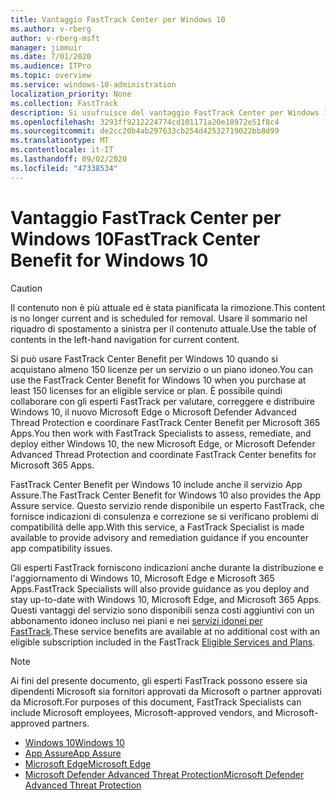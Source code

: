 ```yaml
---
title: Vantaggio FastTrack Center per Windows 10
ms.author: v-rberg
author: v-rberg-msft
manager: jimmuir
ms.date: 7/01/2020
ms.audience: ITPro
ms.topic: overview
ms.service: windows-10-administration
localization_priority: None
ms.collection: FastTrack
description: Si usufruisce del vantaggio FastTrack Center per Windows 10 quando si acquistano * almeno* 150 licenze per un servizio o piano idoneo.
ms.openlocfilehash: 3293ff9212224774cd101171a20e18972e51f8c4
ms.sourcegitcommit: de2cc20b4ab297633cb254d42532719022bb8d99
ms.translationtype: MT
ms.contentlocale: it-IT
ms.lasthandoff: 09/02/2020
ms.locfileid: "47338534"
---
```

# <a name="fasttrack-center-benefit-for-windows-10"></a><span data-ttu-id="37320-103">Vantaggio FastTrack Center per Windows 10</span><span class="sxs-lookup"><span data-stu-id="37320-103">FastTrack Center Benefit for Windows 10</span></span>

> [!CAUTION]
> <span data-ttu-id="37320-104">Il contenuto non è più attuale ed è stata pianificata la rimozione.</span><span class="sxs-lookup"><span data-stu-id="37320-104">This content is no longer current and is scheduled for removal.</span></span> <span data-ttu-id="37320-105">Usare il sommario nel riquadro di spostamento a sinistra per il contenuto attuale.</span><span class="sxs-lookup"><span data-stu-id="37320-105">Use the table of contents in the left-hand navigation for current content.</span></span>

<span data-ttu-id="37320-106">Si può usare FastTrack Center Benefit per Windows 10 quando si acquistano almeno 150 licenze per un servizio o un piano idoneo.</span><span class="sxs-lookup"><span data-stu-id="37320-106">You can use the FastTrack Center Benefit for Windows 10 when you purchase at least 150 licenses for an eligible service or plan.</span></span> <span data-ttu-id="37320-107">È possibile quindi collaborare con gli esperti FastTrack per valutare, correggere e distribuire Windows 10, il nuovo Microsoft Edge o Microsoft Defender Advanced Thread Protection e coordinare FastTrack Center Benefit per Microsoft 365 Apps.</span><span class="sxs-lookup"><span data-stu-id="37320-107">You then work with FastTrack Specialists to assess, remediate, and deploy either Windows 10, the new Microsoft Edge, or Microsoft Defender Advanced Thread Protection and coordinate FastTrack Center benefits for Microsoft 365 Apps.</span></span> 

<span data-ttu-id="37320-108">FastTrack Center Benefit per Windows 10 include anche il servizio App Assure.</span><span class="sxs-lookup"><span data-stu-id="37320-108">The FastTrack Center Benefit for Windows 10 also provides the App Assure service.</span></span> <span data-ttu-id="37320-109">Questo servizio rende disponibile un esperto FastTrack, che fornisce indicazioni di consulenza e correzione se si verificano problemi di compatibilità delle app.</span><span class="sxs-lookup"><span data-stu-id="37320-109">With this service, a FastTrack Specialist is made available to provide advisory and remediation guidance if you encounter app compatibility issues.</span></span> 

<span data-ttu-id="37320-110">Gli esperti FastTrack forniscono indicazioni anche durante la distribuzione e l'aggiornamento di Windows 10, Microsoft Edge e Microsoft 365 Apps.</span><span class="sxs-lookup"><span data-stu-id="37320-110">FastTrack Specialists will also provide guidance as you deploy and stay up-to-date with Windows 10, Microsoft Edge, and Microsoft 365 Apps.</span></span> <span data-ttu-id="37320-111">Questi vantaggi del servizio sono disponibili senza costi aggiuntivi con un abbonamento idoneo incluso nei piani e nei [servizi idonei per FastTrack](M365-eligible-services-and-plans.md).</span><span class="sxs-lookup"><span data-stu-id="37320-111">These service benefits are available at no additional cost with an eligible subscription included in the FastTrack [Eligible Services and Plans](M365-eligible-services-and-plans.md).</span></span>
  
> [!NOTE]
> <span data-ttu-id="37320-112">Ai fini del presente documento, gli esperti FastTrack possono essere sia dipendenti Microsoft sia fornitori approvati da Microsoft o partner approvati da Microsoft.</span><span class="sxs-lookup"><span data-stu-id="37320-112">For purposes of this document, FastTrack Specialists can include Microsoft employees, Microsoft-approved vendors, and Microsoft-approved partners.</span></span> 
    
- [<span data-ttu-id="37320-113">Windows 10</span><span class="sxs-lookup"><span data-stu-id="37320-113">Windows 10</span></span>](Win-10-windows-10.md)
- [<span data-ttu-id="37320-114">App Assure</span><span class="sxs-lookup"><span data-stu-id="37320-114">App Assure</span></span>](Win-10-app-assure.md)
- [<span data-ttu-id="37320-115">Microsoft Edge</span><span class="sxs-lookup"><span data-stu-id="37320-115">Microsoft Edge</span></span>](Win-10-microsoft-edge.md)
- [<span data-ttu-id="37320-116">Microsoft Defender Advanced Threat Protection</span><span class="sxs-lookup"><span data-stu-id="37320-116">Microsoft Defender Advanced Threat Protection</span></span>](Win-10-microsoft-defender-atp.md)

